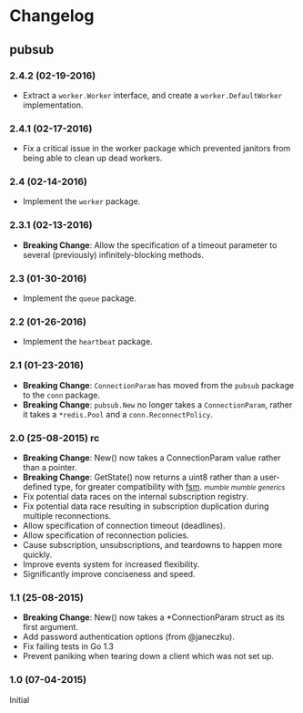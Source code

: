 # Changelog

## pubsub

### 2.4.2 (02-19-2016)
 * Extract a `worker.Worker` interface, and create a `worker.DefaultWorker`
   implementation.

### 2.4.1 (02-17-2016)
 * Fix a critical issue in the worker package which prevented janitors from
   being able to clean up dead workers.

### 2.4 (02-14-2016)
 * Implement the `worker` package.

### 2.3.1 (02-13-2016)
 * **Breaking Change**: Allow the specification of a timeout parameter to
   several (previously) infinitely-blocking methods.

### 2.3 (01-30-2016)
 * Implement the `queue` package.

### 2.2 (01-26-2016)
 * Implement the `heartbeat` package.

### 2.1 (01-23-2016)

 * **Breaking Change**: `ConnectionParam` has moved from the `pubsub` package to
   the `conn` package.
 * **Breaking Change**: `pubsub.New` no longer takes a `ConnectionParam`, rather
   it takes a `*redis.Pool` and a `conn.ReconnectPolicy`.

### 2.0 (25-08-2015) rc

 * **Breaking Change**: New() now takes a ConnectionParam value rather than a pointer.
 * **Breaking Change**: GetState() now returns a uint8 rather than a user-defined type, for greater compatibility with [fsm](https://github.com/WatchBeam/fsm). <small>_mumble mumble generics_</small>
 * Fix potential data races on the internal subscription registry.
 * Fix potential data race resulting in subscription duplication during multiple reconnections.
 * Allow specification of connection timeout (deadlines).
 * Allow specification of reconnection policies.
 * Cause subscription, unsubscriptions, and teardowns to happen more quickly.
 * Improve events system for increased flexibility.
 * Significantly improve conciseness and speed.


### 1.1 (25-08-2015)

 * **Breaking Change**: New() now takes a *ConnectionParam struct as its first argument.
 * Add password authentication options (from @janeczku).
 * Fix failing tests in Go 1.3
 * Prevent paniking when tearing down a client which was not set up.


### 1.0 (07-04-2015)

Initial
